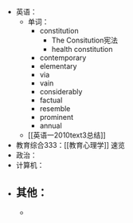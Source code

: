 - 英语：
	- 单词：
		- constitution
			- The Consitution宪法
			- health constitution
		- contemporary
		- elementary
		- via
		- vain
		- considerably
		- factual
		- resemble
		- prominent
		- annual
	- [[英语一2010text3总结]]
- 教育综合333：[[教育心理学]] 速览
- 政治：
- 计算机：
- 其他：
	-
	-